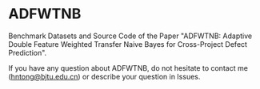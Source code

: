 # ADFWTNB
Benchmark Datasets and Source Code of the Paper "ADFWTNB: Adaptive Double Feature Weighted Transfer Naive Bayes for Cross-Project Defect Prediction".

If you have any question about ADFWTNB, do not hesitate to contact me (hntong@bjtu.edu.cn) or describe your question in Issues.
